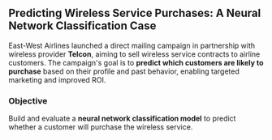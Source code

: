 ## Predicting Wireless Service Purchases: A Neural Network Classification Case
East-West Airlines launched a direct mailing campaign in partnership with wireless provider **Telcon**, aiming to sell wireless service contracts to airline customers. The campaign's goal is to **predict which customers are likely to purchase** based on their profile and past behavior, enabling targeted marketing and improved ROI.

### Objective
Build and evaluate a **neural network classification model** to predict whether a customer will purchase the wireless service.
